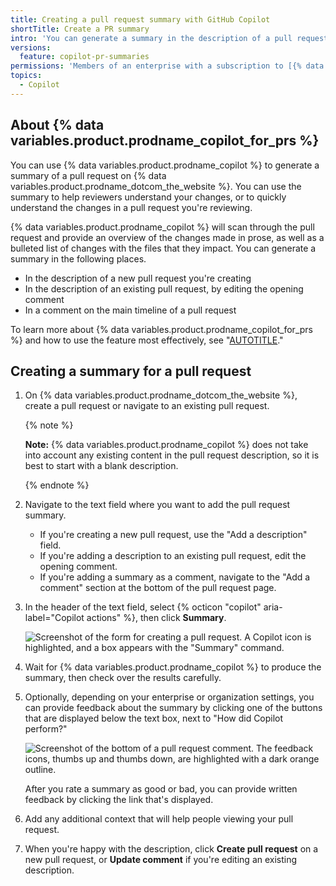 ```yaml
---
title: Creating a pull request summary with GitHub Copilot
shortTitle: Create a PR summary
intro: 'You can generate a summary in the description of a pull request, or as a comment.'
versions:
  feature: copilot-pr-summaries
permissions: 'Members of an enterprise with a subscription to [{% data variables.product.prodname_copilot_enterprise %}](/copilot/github-copilot-enterprise/overview/about-github-copilot-enterprise)'
topics:
  - Copilot
---
```


## About {% data variables.product.prodname_copilot_for_prs %}

You can use {% data variables.product.prodname_copilot %} to generate a summary of a pull request on {% data variables.product.prodname_dotcom_the_website %}. You can use the summary to help reviewers understand your changes, or to quickly understand the changes in a pull request you're reviewing.

{% data variables.product.prodname_copilot %} will scan through the pull request and provide an overview of the changes made in prose, as well as a bulleted list of changes with the files that they impact. You can generate a summary in the following places.

- In the description of a new pull request you're creating
- In the description of an existing pull request, by editing the opening comment
- In a comment on the main timeline of a pull request

To learn more about {% data variables.product.prodname_copilot_for_prs %} and how to use the feature most effectively, see "[AUTOTITLE](/copilot/github-copilot-enterprise/copilot-pull-request-summaries/about-copilot-pull-request-summaries)."

## Creating a summary for a pull request

1. On {% data variables.product.prodname_dotcom_the_website %}, create a pull request or navigate to an existing pull request.

   {% note %}

   **Note:** {% data variables.product.prodname_copilot %} does not take into account any existing content in the pull request description, so it is best to start with a blank description.

   {% endnote %}

1. Navigate to the text field where you want to add the pull request summary.

   - If you're creating a new pull request, use the "Add a description" field.
   - If you're adding a description to an existing pull request, edit the opening comment.
   - If you're adding a summary as a comment, navigate to the "Add a comment" section at the bottom of the pull request page.

1. In the header of the text field, select {% octicon "copilot" aria-label="Copilot actions" %}, then click **Summary**.

   ![Screenshot of the form for creating a pull request. A Copilot icon is highlighted, and a box appears with the "Summary" command.](/assets/images/help/copilot/copilot-description-suggestion.png)

1. Wait for {% data variables.product.prodname_copilot %} to produce the summary, then check over the results carefully.
1. Optionally, depending on your enterprise or organization settings, you can provide feedback about the summary by clicking one of the buttons that are displayed below the text box, next to "How did Copilot perform?"

   ![Screenshot of the bottom of a pull request comment. The feedback icons, thumbs up and thumbs down, are highlighted with a dark orange outline.](/assets/images/help/copilot/copilot-summary-feedback.png)

   After you rate a summary as good or bad, you can provide written feedback by clicking the link that's displayed.

1. Add any additional context that will help people viewing your pull request.
1. When you're happy with the description, click **Create pull request** on a new pull request, or **Update comment** if you're editing an existing description.
